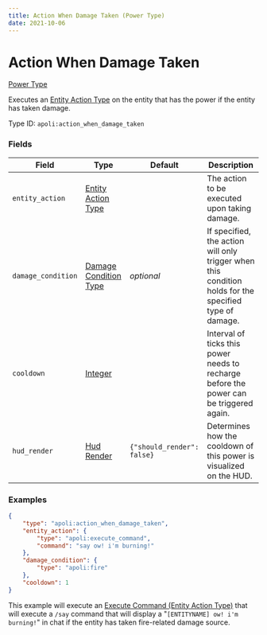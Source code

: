 ```yaml
---
title: Action When Damage Taken (Power Type)
date: 2021-10-06
---
```


# Action When Damage Taken

[Power Type](../power_types.md)

Executes an [Entity Action Type](../entity_action_types.md) on the entity that has the power if the entity has taken damage.

Type ID: `apoli:action_when_damage_taken`


### Fields

Field | Type | Default | Description
------|------|---------|-------------
`entity_action` | [Entity Action Type](../entity_action_types.md) | | The action to be executed upon taking damage.
`damage_condition` | [Damage Condition Type](../damage_condition_types.md) | _optional_ | If specified, the action will only trigger when this condition holds for the specified type of damage.
`cooldown` | [Integer](../data_types/integer.md) | | Interval of ticks this power needs to recharge before the power can be triggered again.
`hud_render` | [Hud Render](../data_types/hud_render.md) | `{"should_render": false}` | Determines how the cooldown of this power is visualized on the HUD.


### Examples

```json
{
    "type": "apoli:action_when_damage_taken",
    "entity_action": {
        "type": "apoli:execute_command",
        "command": "say ow! i'm burning!"
    },
    "damage_condition": {
        "type": "apoli:fire"
    },
    "cooldown": 1
}
```

This example will execute an [Execute Command (Entity Action Type)](../entity_action_types/execute_command.md) that will execute a `/say` command that will display a "`[ENTITYNAME] ow! i'm burning!`" in chat if the entity has taken fire-related damage source.
